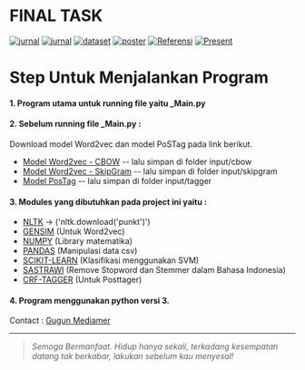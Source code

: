 # FINAL TASK
[![jurnal](https://img.shields.io/badge/Paper-Icadeis-blue.svg)](https://drive.google.com/file/d/1t1canMFahkdxkL_adbjaOGJU62N4-yW5/view?usp=sharing)
[![jurnal](https://img.shields.io/badge/Jurnal-Telkom-red.svg)](https://drive.google.com/file/d/12hS-1cEbCyjySE-0thvzRURnag44uBVU/view?usp=sharing)
[![dataset](https://img.shields.io/badge/Dataset-Hadits-brightgreen.svg)](https://drive.google.com/open?id=1hInke1UE0z1Ih2b_qnDNPWJBEl1_ovu8)
[![poster](https://img.shields.io/badge/Poster-Laporan-aqua.svg)](https://drive.google.com/open?id=1HTmI08MmC2037v297vLdIJDJz43jij36)
[![Referensi](https://img.shields.io/badge/Referensi-Laporan-yellow.svg)](https://drive.google.com/open?id=1Y24MeAKQ5wT0qudgOYlefGYZYWFhRu7l)
[![Present](https://img.shields.io/badge/Materi-Presentasi-orange.svg)](https://drive.google.com/open?id=1LZrBeiBmLzfQWxLPDo8p2WkHRnysc2B5PY3D4HJgFXg)

# Step Untuk Menjalankan Program

#### 1. Program utama untuk running file yaitu **_Main.py**
#### 2. Sebelum running file **_Main.py** :
Download model Word2vec dan model PoSTag pada link berikut.
  - [Model Word2vec - CBOW](https://drive.google.com/drive/folders/194Nv9GY8MTcHTi18w7vu7gXXZ21vFeTY?usp=sharing) -- lalu simpan di folder input/cbow
  - [Model Word2vec - SkipGram](https://drive.google.com/drive/folders/1dFED-1wuUrqXUIQH1pb4f1EfDqXaok26?usp=sharing) -- lalu simpan di folder input/skipgram
  - [Model PosTag](https://drive.google.com/drive/folders/1SNDp4tLR3CYl5HX7hTbjlVs_j6fC1R9M?usp=sharing) -- lalu simpan di folder input/tagger
#### 3. Modules yang dibutuhkan pada project ini yaitu : 
- [NLTK](https://pypi.org/project/nltk/) -> ('nltk.download('punkt')')
- [GENSIM](https://pypi.org/project/gensim/) (Untuk Word2vec)
- [NUMPY](https://pypi.org/project/numpy/) (Library matematika)
- [PANDAS](https://pypi.org/project/pandas/) (Manipulasi data csv)
- [SCIKIT-LEARN](https://pypi.org/project/scikit-learn/) (Klasifikasi menggunakan SVM)
- [SASTRAWI](https://pypi.org/project/Sastrawi/) (Remove Stopword dan Stemmer dalam Bahasa Indonesia)
- [CRF-TAGGER](https://pypi.org/project/python-crfsuite/) (Untuk Posttager)
#### 4. Program menggunakan python versi 3.
Contact : [Gugun Mediamer](https://www.linkedin.com/in/gugun-mediamer-7a1088117)

---

> *Semoga Bermanfaat. Hidup hanya sekali, terkadang kesempatan datang tak berkabar, lakukan sebelum kau menyesal!*
